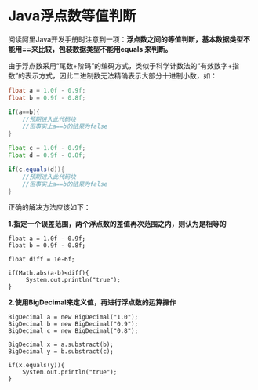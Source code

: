 # Java浮点数等值判断

阅读阿里Java开发手册时注意到一项：**浮点数之间的等值判断，基本数据类型不能用==来比较，包装数据类型不能用equals 来判断。**

由于浮点数采用“尾数+阶码”的编码方式，类似于科学计数法的“有效数字+指数”的表示方式，因此二进制数无法精确表示大部分十进制小数，如：

```java
float a = 1.0f - 0.9f;
float b = 0.9f - 0.8f;

if(a==b){
    //预期进入此代码块
    //但事实上a==b的结果为false
}

Float c = 1.0f - 0.9f;
Float d = 0.9f - 0.8f;

if(c.equals(d)){
    //预期进入此代码块
    //但事实上a==b的结果为false
}
```

正确的解决方法应该如下：

**1.指定一个误差范围，两个浮点数的差值再次范围之内，则认为是相等的**

```
float a = 1.0f - 0.9f;
float b = 0.9f - 0.8f;

float diff = 1e-6f;

if(Math.abs(a-b)<diff){
     System.out.println("true");
}
```

**2.使用BigDecimal来定义值，再进行浮点数的运算操作**

```
BigDecimal a = new BigDecimal("1.0");
BigDecimal b = new BigDecimal("0.9");
BigDecimal c = new BigDecimal("0.8");

BigDecimal x = a.substract(b);
BigDecimal y = b.substract(c);

if(x.equals(y)){
    System.out.println("true");
}
```

